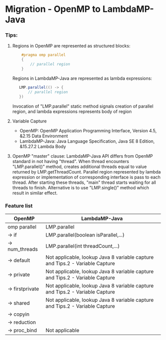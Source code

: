 # Migration - OpenMP to LambdaMP-Java

### Tips:

1. Regions in OpenMP are represented as structured blocks:
    ```C
        #pragma omp parallel
        {
            // parallel region
        }
    ```
    Regions in LambdaMP-Java are represented as lambda expressions:
    ```java
       LMP.parallel(() -> {
           // parallel region
       })
    ```
    Invocation of "LMP.parallel" static method signals creation of parallel region, and lambda expressions represents body of region
   
2. Variable Capture

    * OpenMP: OpenMP Application Programming Interface, Version 4.5, &2.15 Data Environment
    * LambdaMP-Java: Java Language Specification, Java SE 8 Edition, &15.27.2 Lambda Body

3. OpenMP "master" clause: 
        LambdaMP-Java API differs from OpenMP standard in not having "thread". When thread encounters "LMP.parallel()" method, 
    creates additional threads equal to value returned by LMP.getThreadCount. Parallel region represented by lambda 
    expression or implementation of corresponding interface is pass to each thread. After starting these threads, 
    "main" thread starts waiting for all threads to finish. Alternative is to use "LMP.single()" method which result in 
    similar effect.

### Feature list
    
| OpenMP          | LambdaMP-Java                                                                |
|-----------------|------------------------------------------------------------------------------|
| omp parallel    | LMP.parallel                                                                 |
| -> if           | LMP.parallel(boolean isParallel,...)                                         |     
| -> num_threads  | LMP.parallel(int threadCount,...)                                            |
| -> default      | Not applicable, lookup Java 8 variable capture and Tips.2 - Variable Capture |
| -> private      | Not applicable, lookup Java 8 variable capture and Tips.2 - Variable Capture |
| -> firstprivate | Not applicable, lookup Java 8 variable capture and Tips.2 - Variable Capture |
| -> shared       | Not applicable, lookup Java 8 variable capture and Tips.2 - Variable Capture |
| -> copyin       |                                                                              |
| -> reduction    |                                                                              |
| -> proc_bind    | Not applicable                                                               |